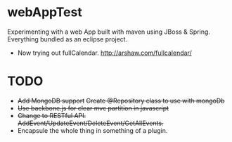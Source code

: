 webAppTest
==========
Experimenting with a web App built with maven using JBoss & Spring. Everything bundled as an eclipse project.

* Now trying out fullCalendar. http://arshaw.com/fullcalendar/

TODO
==========
* ~~Add MongoDB support~~
		~~Create @Repository class to use with mongoDb~~
* ~~Use backbone.js for clear mvc partition in javascript~~
* ~~Change to RESTful API. AddEvent/UpdateEvent/DeleteEvent/GetAllEvents.~~
* Encapsule the whole thing in something of a plugin.
	

